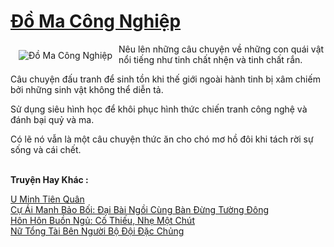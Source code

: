 <a href="https://truyentiki.com/do-ma-cong-nghiep.31542/" title="Đồ Ma Công Nghiệp"><h1>Đồ Ma Công Nghiệp</h1></a><div style="display:table"><img align="right" style="float: left; padding: 10px;" src="https://truyentiki.com/a/img/str/src/31542.jpg" alt="Đồ Ma Công Nghiệp">Nêu lên những câu chuyện về những con quái vật nổi tiếng như tinh chất nhện và tinh chất rắn. <p></p> Câu chuyện đấu tranh để sinh tồn khi thế giới ngoài hành tinh bị xâm chiếm bởi những sinh vật không thể diễn tả. <p></p> Sử dụng siêu hình học để khôi phục hình thức chiến tranh công nghệ và đánh bại quỷ và ma. <p></p> Có lẽ nó vẫn là một câu chuyện thức ăn cho chó mơ hồ đôi khi tách rời sự sống và cái chết.</div><p><br><b>Truyện Hay Khác :</b></p><a href="https://truyentiki.com/u-minh-tien-quan.31541/" alt="U Minh Tiên Quân">U Minh Tiên Quân</a><br/><a href="https://github.com/nownovels/truyenhay/tree/master/truyenhay/30388/README.md" alt="Cự Ái Manh Bảo Bối: Đại Bài Ngồi Cùng Bàn Đừng Tường Đông">Cự Ái Manh Bảo Bối: Đại Bài Ngồi Cùng Bàn Đừng Tường Đông</a><br/><a href="https://github.com/nownovels/topcv/tree/master/truyenhay/31950/README.md" alt="Hôn Hôn Buồn Ngủ: Cố Thiếu, Nhẹ Một Chút">Hôn Hôn Buồn Ngủ: Cố Thiếu, Nhẹ Một Chút</a><br/><a href="https://github.com/nownovels/topcv/tree/master/truyenhay/31871/README.md" alt="Nữ Tổng Tài Bên Người Bộ Đội Đặc Chủng">Nữ Tổng Tài Bên Người Bộ Đội Đặc Chủng</a><br/>